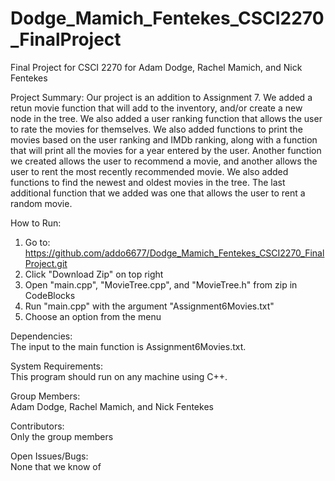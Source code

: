 # Dodge_Mamich_Fentekes_CSCI2270_FinalProject
Final Project for CSCI 2270 for Adam Dodge, Rachel Mamich, and Nick Fentekes

Project Summary:
Our project is an addition to Assignment 7. We added a retun movie function that will add to the inventory, and/or create a new node in the tree. We also added a user ranking function that allows the user to rate the movies for themselves. We also added functions to print the movies based on the user ranking and IMDb ranking, along with a function that will print all the movies for a year entered by the user. Another function we created allows the user to recommend a movie, and another allows the user to rent the most recently recommended movie. We also added functions to find the newest and oldest movies in the tree. The last additional function that we added was one that allows the user to rent a random movie. 

How to Run:
1. Go to: https://github.com/addo6677/Dodge_Mamich_Fentekes_CSCI2270_FinalProject.git  
2. Click "Download Zip" on top right  
3. Open "main.cpp", "MovieTree.cpp", and "MovieTree.h" from zip in CodeBlocks  
4. Run "main.cpp" with the argument "Assignment6Movies.txt"  
5. Choose an option from the menu  


Dependencies:  
The input to the main function is Assignment6Movies.txt.

System Requirements:  
This program should run on any machine using C++.

Group Members:  
Adam Dodge, Rachel Mamich, and Nick Fentekes

Contributors:  
Only the group members

Open Issues/Bugs:  
None that we know of
